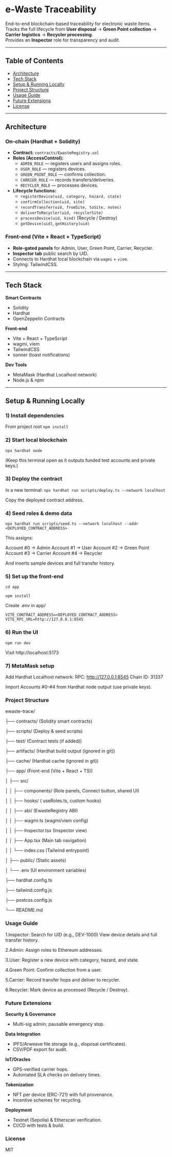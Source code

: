 # e-Waste Traceability

End-to-end blockchain-based traceability for electronic waste items.  
Tracks the full lifecycle from **User disposal** → **Green Point collection** → **Carrier logistics** → **Recycler processing**.  
Provides an **Inspector** role for transparency and audit.

---

## Table of Contents
- [Architecture](#architecture)
- [Tech Stack](#tech-stack)
- [Setup & Running Locally](#setup--running-locally)
- [Project Structure](#project-structure)
- [Usage Guide](#usage-guide)
- [Future Extensions](#future-extensions)
- [License](#license)

---

## Architecture

### On-chain (Hardhat + Solidity)
- **Contract:** `contracts/EwasteRegistry.sol`
- **Roles (AccessControl):**
  - `ADMIN_ROLE` — registers users and assigns roles.
  - `USER_ROLE` — registers devices.
  - `GREEN_POINT_ROLE` — confirms collection.
  - `CARRIER_ROLE` — records transfers/deliveries.
  - `RECYCLER_ROLE` — processes devices.
- **Lifecycle functions:**
  - `registerDevice(uid, category, hazard, state)`
  - `confirmCollection(uid, site)`
  - `recordTransfer(uid, fromSite, toSite, notes)`
  - `deliverToRecycler(uid, recyclerSite)`
  - `processDevice(uid, kind)` (Recycle / Destroy)
  - `getDevice(uid)`, `getHistory(uid)`

### Front-end (Vite + React + TypeScript)
- **Role-gated panels** for Admin, User, Green Point, Carrier, Recycler.
- **Inspector tab** public search by UID.
- Connects to Hardhat local blockchain via `wagmi` + `viem`.
- Styling: TailwindCSS.

---

## Tech Stack

**Smart Contracts**
- Solidity
- Hardhat
- OpenZeppelin Contracts

**Front-end**
- Vite + React + TypeScript
- wagmi, viem
- TailwindCSS
- sonner (toast notifications)

**Dev Tools**
- MetaMask (Hardhat Localhost network)
- Node.js & npm

---

## Setup & Running Locally

### 1) Install dependencies
From project root
`npm install`

### 2) Start local blockchain
`npx hardhat node`

(Keep this terminal open as it outputs funded test accounts and private keys.)

### 3) Deploy the contract
In a new terminal:
`npx hardhat run scripts/deploy.ts --network localhost`

Copy the deployed contract address.

### 4) Seed roles & demo data 
`npx hardhat run scripts/seed.ts --network localhost --addr <DEPLOYED_CONTRACT_ADDRESS>`

This assigns:

Account #0 → Admin
Account #1 → User
Account #2 → Green Point
Account #3 → Carrier
Account #4 → Recycler

And inserts sample devices and full transfer history.

### 5) Set up the front-end
`cd app`

`npm install`

Create .env in app/

`VITE_CONTRACT_ADDRESS=<DEPLOYED_CONTRACT_ADDRESS>`
`VITE_RPC_URL=http://127.0.0.1:8545`

### 6) Run the UI
`npm run dev`

Visit http://localhost:5173

### 7) MetaMask setup
Add Hardhat Localhost network:
  RPC: http://127.0.0.1:8545
  Chain ID: 31337

Import Accounts #0–#4 from Hardhat node output (use private keys).

### Project Structure
ewaste-trace/

├── contracts/ (Solidity smart contracts)

├── scripts/ (Deploy & seed scripts)

├── test/  (Contract tests (if added))

├── artifacts/  (Hardhat build output (ignored in git))

├── cache/  (Hardhat cache (ignored in git))

├── app/  (Front-end (Vite + React + TS))

│ ├── src/

│ │ ├── components/  (Role panels, Connect button, shared UI)

│ │ ├── hooks/ ( useRoles.ts, custom hooks)

│ │ ├── abi/  (EwasteRegistry ABI)

│ │ ├── wagmi.ts  (wagmi/viem config)

│ │ ├── Inspector.tsx  (Inspector view)

│ │ ├── App.tsx  (Main tab navigation)

│ │ └── index.css  (Tailwind entrypoint)

│ ├── public/  (Static assets)

│ └── .env  (UI environment variables)

├── hardhat.config.ts

├── tailwind.config.js

├── postcss.config.js

└── README.md
### Usage Guide

1.Inspector:
  Search for UID (e.g., DEV-1000)
  View device details and full transfer history.

2.Admin:
  Assign roles to Ethereum addresses.

3.User:
  Register a new device with category, hazard, and state.

4.Green Point:
  Confirm collection from a user.

5.Carrier:
  Record transfer hops and deliver to recycler.

6.Recycler:
  Mark device as processed (Recycle / Destroy).

### Future Extensions

**Security & Governance**
- Multi-sig admin; pausable emergency stop.

**Data Integration**
- IPFS/Arweave file storage (e.g., disposal certificates).
- CSV/PDF export for audit.

**IoT/Oracles**
- GPS-verified carrier hops.
- Automated SLA checks on delivery times.

**Tokenization**
- NFT per device (ERC-721) with full provenance.
- Incentive schemes for recycling.

**Deployment**
- Testnet (Sepolia) & Etherscan verification.
- CI/CD with tests & build.

### License
MIT
